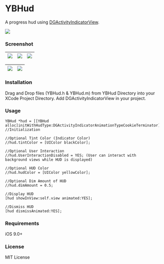 # YBHud
A progress hud using [DGActivityIndicatorView](https://github.com/gontovnik/DGActivityIndicatorView).

![](https://github.com/YahyaBagia/YBHud/blob/master/YBHud/Images/YBHud_Logo.png)

### Screenshot
| ![](https://github.com/YahyaBagia/YBHud/blob/master/YBHud/Images/YBHud_1.gif)| ![](https://github.com/YahyaBagia/YBHud/blob/master/YBHud/Images/YBHud_2.gif)  | ![](https://github.com/YahyaBagia/YBHud/blob/master/YBHud/Images/YBHud_3.gif)|
| ------------- |:-------------:| -----:|

|![](https://github.com/YahyaBagia/YBHud/blob/master/YBHud/Images/YBHud_4.gif)|![](https://github.com/YahyaBagia/YBHud/blob/master/YBHud/Images/YBHud_5.gif)|
| ------------- |  -------------: |

### Installation
Drag and Drop files (YBHud.h & YBHud.m) from YBHud Directory into your XCode Project Directory. Add DGActivityIndicatorView in your project.

### Usage
```
YBHud *hud = [[YBHud alloc]initWithHudType:DGActivityIndicatorAnimationTypeCookieTerminator]; //Initialization

//Optional Tint Color (Indicator Color)
//hud.tintColor = [UIColor blackColor];

//Optional User Interaction
//hud.UserInteractionDisabled = YES; (User can interact with background views while HUD is displayed)

//Optional HUD Color
//hud.hudColor = [UIColor yellowColor];

//Optional Dim Amount of HUD
//hud.dimAmount = 0.5;

//Display HUD
[hud showInView:self.view animated:YES];

//Dismiss HUD
[hud dismissAnimated:YES];
```
### Requirements
iOS 9.0+

### License
MIT License
